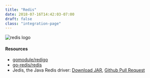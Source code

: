 ```yaml
---
title: "Redis"
date: 2018-07-16T14:42:03-07:00
draft: false
class: "integration-page"
---
```


![redis logo](/img/redis-logo.png)

#### Resources

* [gomodule/redigo](https://github.com/orijtech/mongo-go-driver)
* [go-redis/redis](https://github.com/orijtech/mongo-java-driver/pull/1)
* Jedis, the Java Redis driver: [Download JAR](https://storage.googleapis.com/ossets/jedis/jedis-3.0.0-SNAPSHOT.jar), [Github Pull Request](https://github.com/orijtech/jedis/pull/1)
